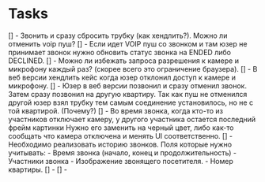 # Tasks

[] - Звонить и сразу сбросить трубку (как хендлить?). Можно ли отменить voip пуш?
[] - Если идет VOIP пуш со звонком и там юзер не принимает звонок нужно обновить статус звонка на ENDED либо DECLINED.
[] - Можно ли избежать запроса разрешения к камере и микрофону каждый раз? (скорее всего это ограничение браузера).
[] - В веб версии хендлить кейс когда юзер отклонил доступ к камере и микрофону.
[] - Юзер в веб версии позвонил и сразу отменил звонок. Затем сразу позвонил на другую квартиру.
     Так как пуш не отменился другой юзер взял трубку тем самым соединение установилось, но не с той квартирой. (Почему?)
[] - Во время звонка, когда кто-то из участников отключает камеру, у другого участника остается последний фрейм картинки
     Нужно его заменить на черный цвет, либо как-то сообщать что камера отключена и менять UI соответственно.
[] - Необходимо реализовать историю звонков. Поля которые нужно учитывать:
    - Время звонка (начало, конец и продолжительность)
    - Участники звонка
    - Изображение звонящего посетителя.
    - Номер квартиры.
[] - 
[] - 